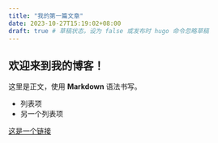 ```yaml
---
title: "我的第一篇文章"
date: 2023-10-27T15:19:02+08:00
draft: true # 草稿状态，设为 false 或发布时 hugo 命令忽略草稿
---
```


## 欢迎来到我的博客！

这里是正文，使用 **Markdown** 语法书写。

-   列表项
-   另一个列表项

[这是一个链接](https://google.com)

